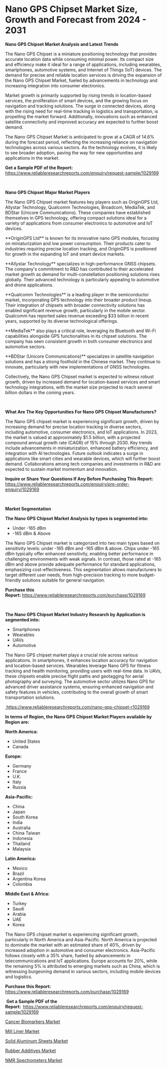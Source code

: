 <p><h1>Nano GPS Chipset Market Size, Growth and Forecast from 2024 - 2031</h1></p><p><strong>Nano GPS Chipset Market Analysis and Latest Trends</strong></p>
<p><p>The Nano GPS Chipset is a miniature positioning technology that provides accurate location data while consuming minimal power. Its compact size and efficiency make it ideal for a range of applications, including wearables, smartphones, automotive systems, and Internet of Things (IoT) devices. The demand for precise and reliable location services is driving the expansion of the Nano GPS Chipset Market, fueled by advancements in technology and increasing integration into consumer electronics.</p><p>Market growth is primarily supported by rising trends in location-based services, the proliferation of smart devices, and the growing focus on navigation and tracking solutions. The surge in connected devices, along with the rising need for real-time tracking in logistics and transportation, is propelling the market forward. Additionally, innovations such as enhanced satellite connectivity and improved accuracy are expected to further boost demand.</p><p>The Nano GPS Chipset Market is anticipated to grow at a CAGR of 14.6% during the forecast period, reflecting the increasing reliance on navigation technologies across various sectors. As the technology evolves, it is likely to see broader adoption, paving the way for new opportunities and applications in the market.</p></p>
<p><strong>Get a Sample PDF of the Report:&nbsp;</strong> <a href="https://www.reliableresearchreports.com/enquiry/request-sample/1029169">https://www.reliableresearchreports.com/enquiry/request-sample/1029169</a></p>
<p>&nbsp;</p>
<p><strong>Nano GPS Chipset Major Market Players</strong></p>
<p><p>The Nano GPS Chipset market features key players such as OriginGPS Ltd, Allystar Technology, Qualcomm Technologies, Broadcom, MediaTek, and BDStar (Unicore Communications). These companies have established themselves in GPS technology, offering compact solutions ideal for a variety of applications from consumer electronics to automotive and IoT devices.</p><p>**OriginGPS Ltd** is known for its innovative nano GPS modules, focusing on miniaturization and low power consumption. Their products cater to industries requiring precise location tracking, and OriginGPS is positioned for growth in the expanding IoT and smart device markets.</p><p>**Allystar Technology** specializes in high-performance GNSS chipsets. The company's commitment to R&D has contributed to their accelerated market growth as demand for multi-constellation positioning solutions rises globally. Their advanced technology is particularly appealing to automotive and drone applications.</p><p>**Qualcomm Technologies** is a leading player in the semiconductor market, incorporating GPS technology into their broader product lineup. Their integration of chipsets with broader connectivity solutions has enabled significant revenue growth, particularly in the mobile sector. Qualcomm has reported sales revenue exceeding $33 billion in recent years, supported by its diverse technological offerings.</p><p>**MediaTek** also plays a critical role, leveraging its Bluetooth and Wi-Fi capabilities alongside GPS functionalities in its chipset solutions. The company has seen consistent growth in both consumer electronics and automotive sectors.</p><p>**BDStar (Unicore Communications)** specializes in satellite navigation solutions and has a strong foothold in the Chinese market. They continue to innovate, particularly with new implementations of GNSS technologies.</p><p>Collectively, the Nano GPS Chipset market is expected to witness robust growth, driven by increased demand for location-based services and smart technology integrations, with the market size projected to reach several billion dollars in the coming years.</p></p>
<p>&nbsp;</p>
<p><strong>What Are The Key Opportunities For Nano GPS Chipset Manufacturers?</strong></p>
<p><p>The Nano GPS chipset market is experiencing significant growth, driven by increasing demand for precise location tracking in diverse sectors, including automotive, consumer electronics, and IoT applications. In 2023, the market is valued at approximately $1.5 billion, with a projected compound annual growth rate (CAGR) of 15% through 2030. Key trends include advancements in miniaturization, enhanced battery efficiency, and integration with AI technologies. Future outlook indicates a surge in applications like smart cities and wearable devices, which will further boost demand. Collaborations among tech companies and investments in R&D are expected to sustain market momentum and innovation.</p></p>
<p><strong>Inquire or Share Your Questions If Any Before Purchasing This Report:</strong> <a href="https://www.reliableresearchreports.com/enquiry/pre-order-enquiry/1029169">https://www.reliableresearchreports.com/enquiry/pre-order-enquiry/1029169</a></p>
<p>&nbsp;</p>
<p><strong>Market Segmentation</strong></p>
<p><strong>The Nano GPS Chipset Market Analysis by types is segmented into:</strong></p>
<p><ul><li>Under -165 dBm</li><li>-165 dBm & Above</li></ul></p>
<p><p>The Nano GPS Chipset market is categorized into two main types based on sensitivity levels: under -165 dBm and -165 dBm & above. Chips under -165 dBm typically offer enhanced sensitivity, enabling better performance in challenging environments with weak signals. In contrast, those rated at -165 dBm and above provide adequate performance for standard applications, emphasizing cost-effectiveness. This segmentation allows manufacturers to target different user needs, from high-precision tracking to more budget-friendly solutions suitable for general navigation.</p></p>
<p><strong>Purchase this Report:&nbsp;</strong><a href="https://www.reliableresearchreports.com/purchase/1029169">https://www.reliableresearchreports.com/purchase/1029169</a></p>
<p>&nbsp;</p>
<p><strong>The Nano GPS Chipset Market Industry Research by Application is segmented into:</strong></p>
<p><ul><li>Smartphones</li><li>Wearables</li><li>UAVs</li><li>Automotive</li></ul></p>
<p><p>The Nano GPS chipset market plays a crucial role across various applications. In smartphones, it enhances location accuracy for navigation and location-based services. Wearables leverage Nano GPS for fitness tracking and health monitoring, providing users with real-time data. In UAVs, these chipsets enable precise flight paths and geotagging for aerial photography and surveying. The automotive sector utilizes Nano GPS for advanced driver assistance systems, ensuring enhanced navigation and safety features in vehicles, contributing to the overall growth of smart transportation solutions.</p></p>
<p><a href="https://www.reliableresearchreports.com/nano-gps-chipset-r1029169">&nbsp;https://www.reliableresearchreports.com/nano-gps-chipset-r1029169</a></p>
<p><strong>In terms of Region, the Nano GPS Chipset Market Players available by Region are:</strong></p>
<p>
    <p> <strong> North America: </strong>
        <ul>
            <li>United States</li>
            <li>Canada</li>
        </ul>
        </p> 
    <p> <strong> Europe: </strong>
        <ul>
            <li>Germany</li>
            <li>France</li>
            <li>U.K.</li>
            <li>Italy</li>
            <li>Russia</li>
        </ul>
        </p> 
    <p> <strong> Asia-Pacific: </strong>
        <ul>
            <li>China</li>
            <li>Japan</li>
            <li>South Korea</li>
            <li>India</li>
            <li>Australia</li>
            <li>China Taiwan</li>
            <li>Indonesia</li>
            <li>Thailand</li>
            <li>Malaysia</li>
        </ul>
        </p> 
    <p> <strong> Latin America: </strong>
        <ul>
            <li>Mexico</li>
            <li>Brazil</li>
            <li>Argentina Korea</li>
            <li>Colombia</li>
        </ul>
        </p> 
    <p> <strong> Middle East & Africa: </strong>
        <ul>
            <li>Turkey</li>
            <li>Saudi</li>
            <li>Arabia</li>
            <li>UAE</li>
            <li>Korea</li>
        </ul>
    </p>
    </p>
<p><p>The Nano GPS chipset market is experiencing significant growth, particularly in North America and Asia-Pacific. North America is projected to dominate the market with an estimated share of 40%, driven by increased adoption in automotive and consumer electronics. Asia-Pacific follows closely with a 35% share, fueled by advancements in telecommunications and IoT applications. Europe accounts for 20%, while the remaining 5% is attributed to emerging markets such as China, which is witnessing burgeoning demand in various sectors, including mobile devices and logistics.</p></p>
<p><strong>Purchase this Report: </strong><a href="https://www.reliableresearchreports.com/purchase/1029169">https://www.reliableresearchreports.com/purchase/1029169</a></p>
<p>&nbsp;<strong>Get a Sample PDF of the Report:&nbsp;&nbsp;</strong><a href="https://www.reliableresearchreports.com/enquiry/request-sample/1029169">https://www.reliableresearchreports.com/enquiry/request-sample/1029169</a></p>
<p><strong></strong></p>
<p><p><a href="https://github.com/provorikovar/Market-Research-Report-List-6/blob/main/cancer-biomarkers-market.md">Cancer Biomarkers Market</a></p><p><a href="https://www.linkedin.com/pulse/future-innovation-global-mill-liner-market-growth-opportunities-6lysc?trackingId=See1qOBNQLeNrgm6jPeehA%3D%3D">Mill Liner Market</a></p><p><a href="https://medium.com/@akshatreportprime/solid-aluminum-sheets-industry-analysis-report-its-market-size-growing-with-a-cagr-of-4-2-e7c5c0fbd4c0">Solid Aluminum Sheets Market</a></p><p><a href="https://www.linkedin.com/pulse/rubber-additives-market-segmentation-geographical-regions-3yiwc?trackingId=hlCiWpkNRfaYH3Mg6pXrVw%3D%3D">Rubber Additives Market</a></p><p><a href="https://issuu.com/reportprime-2/docs/nmr-spectrometers-market-size-2030._5a3308d3b72713">NMR Spectrometers Market</a></p></p>